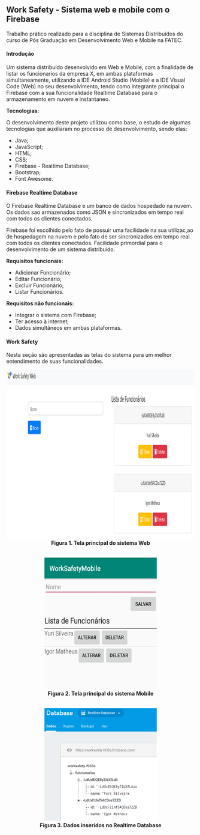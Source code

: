 ## Work Safety - Sistema web e mobile com o Firebase
Trabalho prático realizado para a disciplina de Sistemas Distribuídos do curso de Pós Graduação em Desenvolvimento Web e Mobile na FATEC.

#### Introdução

Um sistema distribuído desenvolvido em Web e Mobile, com a finalidade de listar os funcionarios da empresa X, em ambas plataformas simultaneamente, utilizando a IDE Android Studio (Mobile) e a IDE Visual Code (Web) no seu desenvolvimento, tendo como integrante principal o Firebase com a sua funcionalidade Realtime Database para o armazenamento em nuvem e instantaneo.

**Tecnologias:**

O desenvolvimento deste projeto utilizou como base, o estudo de algumas tecnologias que auxiliaram no processo de desenvolvimento, sendo elas:

* Java;
* JavaScript;
* HTML;
* CSS;
* Firebase - Realtime Database;
* Bootstrap;
* Font Awesome.

#### Firebase Realtime Database

O Firebase Realtime Database e um banco de dados hospedado na nuvem. Os dados sao armazenados como JSON e sincronizados em tempo real com todos os clientes conectados.

Firebase foi escolhido pelo fato de possuir uma facilidade na sua utilizac¸ao de hospedagem na nuvem e pelo fato de ser sincronizados em tempo real com todos os clientes conectados. Facilidade primordial para o desenvolvimento de um sistema distribuído.

**Requisitos funcionais:**

* Adicionar Funcionário;
* Editar Funcionário;
* Excluir Funcionário;
* Listar Funcionários.

**Requisitos não funcionais:**

* Integrar o sistema com Firebase;
* Ter acesso à internet;
* Dados simultâneos em ambas plataformas.

#### Work Safety

Nesta seção são apresentadas as telas do sistema para um melhor entendimento de suas funcionalidades.

<p align="center">
<img src="WorkSafetyWeb.png" width="800" height="450">
  <br>
  <b>Figura 1. Tela principal do sistema Web</b>
  <br>
  <br>
</p>

<p align="center">
<img src="WorkSafetyMobile.jpeg" width="300" height="350">
  <br>
  <b>Figura 2. Tela principal do sistema Mobile</b>
  <br>
  <br>
</p>

<p align="center">
<img src="RealtimeDatabase.png" width="300" height="300">
  <br>
  <b>Figura 3. Dados inseridos no Realtime Database</b>
  <br>
  <br>
</p>
